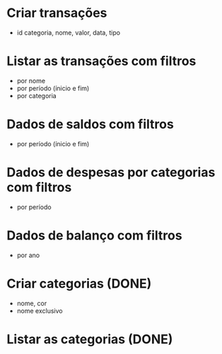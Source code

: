 # Criar transações

- id categoria, nome, valor, data, tipo

# Listar as transações com filtros

- por nome
- por período (ínicio e fim)
- por categoria

# Dados de saldos com filtros

- por período (ínicio e fim)

# Dados de despesas por categorias com filtros

- por período

# Dados de balanço com filtros

- por ano

# Criar categorias (DONE)

- nome, cor
- nome exclusivo

# Listar as categorias (DONE)
